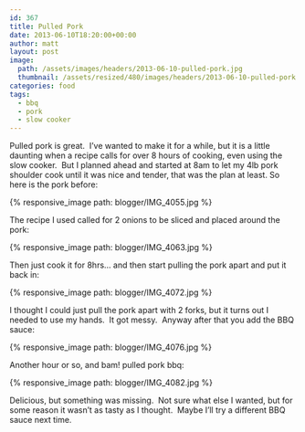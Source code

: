 ```yaml
---
id: 367
title: Pulled Pork
date: 2013-06-10T18:20:00+00:00
author: matt
layout: post
image: 
  path: /assets/images/headers/2013-06-10-pulled-pork.jpg
  thumbnail: /assets/resized/480/images/headers/2013-06-10-pulled-pork.jpg
categories: food
tags:
  - bbq
  - pork
  - slow cooker
---
```

Pulled pork is great. &nbsp;I&#8217;ve wanted to make it for a while, but it is a little daunting when a recipe calls for over 8 hours of cooking, even using the slow cooker. &nbsp;But I planned ahead and started at 8am to let my 4lb pork shoulder cook until it was nice and tender, that was the plan at least. 
So here is the pork before:


{% responsive_image path: blogger/IMG_4055.jpg %}


The recipe I used called for 2 onions to be sliced and placed around the pork:


{% responsive_image path: blogger/IMG_4063.jpg %}


Then just cook it for 8hrs&#8230; and then start pulling the pork apart and put it back in:


{% responsive_image path: blogger/IMG_4072.jpg %}


I thought I could just pull the pork apart with 2 forks, but it turns out I needed to use my hands. &nbsp;It got messy. &nbsp;Anyway after that you add the BBQ sauce:


{% responsive_image path: blogger/IMG_4076.jpg %}


Another hour or so, and bam! pulled pork bbq:


{% responsive_image path: blogger/IMG_4082.jpg %}


Delicious, but something was missing. &nbsp;Not sure what else I wanted, but for some reason it wasn&#8217;t as tasty as I thought. &nbsp;Maybe I&#8217;ll try a different BBQ sauce next time.
